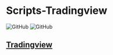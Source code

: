 


# Scripts-Tradingview
![GitHub](https://img.shields.io/github/license/datacrypto-analytics/scripts-tradingview)
![GitHub](https://img.shields.io/twitter/follow/dc_analytics?style=social)

## [Tradingview](https://tradingview.com/u/DataCryptoAnalytics/)
